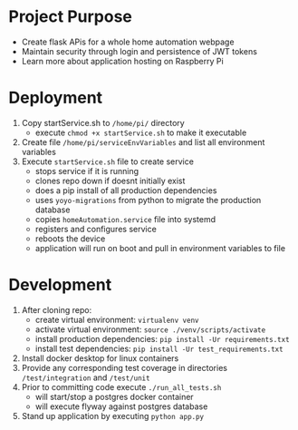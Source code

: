 # Project Purpose #
- Create flask APis for a whole home automation webpage
- Maintain security through login and persistence of JWT tokens
- Learn more about application hosting on Raspberry Pi

# Deployment #
1. Copy startService.sh to `/home/pi/` directory
    * execute `chmod +x startService.sh` to make it executable
2. Create file `/home/pi/serviceEnvVariables` and list all environment variables
3. Execute `startService.sh` file to create service
    * stops service if it is running
    * clones repo down if doesnt initially exist
    * does a pip install of all production dependencies
    * uses `yoyo-migrations` from python to migrate the production database
    * copies `homeAutomation.service` file into systemd
    * registers and configures service
    * reboots the device
    * application will run on boot and pull in environment variables to file


# Development #
1. After cloning repo:
    * create virtual environment: `virtualenv venv`
    * activate virtual environment: `source ./venv/scripts/activate`
    * install production dependencies: `pip install -Ur requirements.txt`
    * install test dependencies: `pip install -Ur test_requirements.txt`
2. Install docker desktop for linux containers
3. Provide any corresponding test coverage in directories `/test/integration` and `/test/unit`
4. Prior to committing code execute `./run_all_tests.sh`
    * will start/stop a postgres docker container
    * will execute flyway against postgres database
5. Stand up application by executing `python app.py`

